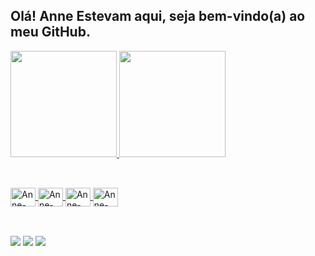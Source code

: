 ## Olá! Anne Estevam aqui, seja bem-vindo(a) ao meu GitHub.

<div>
<a href="https://github.com/anneestevam">
<img height="170em" src="https://github-readme-stats.vercel.app/api/top-langs/?username=anneestevam&layout=compact&langs_count=7&theme=tokyonight"/>
<img height="170em" src="https://github-readme-stats.vercel.app/api?username=anneestevam&show_icons=true&theme=tokyonight&include_all_commits=true&count_private=true"/>
</div>

##

<div style="display: inline_block"><br>
	<img align="center" alt="Anne-JS" height="30" width="40" src="https://cdn.jsdelivr.net/gh/devicons/devicon/icons/javascript/javascript-original.svg" />
	<img align="center" alt="Anne-React" height="30" width="40" src="https://cdn.jsdelivr.net/gh/devicons/devicon/icons/react/react-original.svg" />
	<img align="center" alt="Anne-HTML" height="30" width="40" src="https://cdn.jsdelivr.net/gh/devicons/devicon/icons/html5/html5-original.svg" />
	<img align="center" alt="Anne-CSS" height="30" width="40" src="https://cdn.jsdelivr.net/gh/devicons/devicon/icons/css3/css3-original.svg" />
</div>

##

<div style="display: inline_block"><br>
  <a href="www.instagram.com/annestevam" target="_blank"><img src="https://img.shields.io/badge/Instagram-E4405F?style=for-the-badge&logo=instagram&logoColor=white" /></a>
  <a href="www.twitter.com/_annecd" target="_blank"><img src="https://img.shields.io/badge/Twitter-1DA1F2?style=for-the-badge&logo=twitter&logoColor=white"></a>
  <a href="https://www.linkedin.com/in/helivianne/" target="_blank"><img src="https://img.shields.io/badge/LinkedIn-0077B5?style=for-the-badge&logo=linkedin&logoColor=white"></a>
</div>
